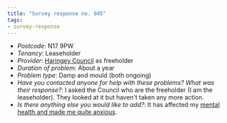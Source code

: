 ```yaml
---
title: "Survey response no. 045"
tags: 
- survey-response
---
```


- *Postcode*: N17 9PW 
- *Tenancy*: Leaseholder  
- *Provider*: [Haringey Council](providers/haringey) as freeholder  
- *Duration of problem*: About a year  
- *Problem type*: Damp and mould (both ongoing)  
- *Have you contacted anyone for help with these problems? What was their response?*: I asked the Council who are the freeholder (I am the leaseholder). They looked at it but haven't taken any more action.  
- *Is there anything else you would like to add?*: It  has affected my [mental health and made me quite anxious](cause-effect-affect/mental-health).